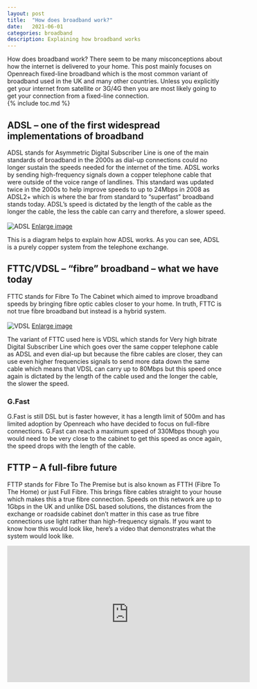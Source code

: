 ```yaml
---
layout: post
title:  "How does broadband work?"
date:   2021-06-01
categories: broadband
description: Explaining how broadband works
---
```

How does broadband work?
There seem to be many misconceptions about how the internet is delivered to your home. This post mainly focuses on Openreach fixed-line broadband which is the most common variant of broadband used in the UK and many other countries. Unless you explicitly get your internet from satellite or 3G/4G then you are most likely going to get your connection from a fixed-line connection. <br>
{% include toc.md %}


## ADSL – one of the first widespread implementations of broadband
ADSL stands for Asymmetric Digital Subscriber Line is one of the main standards of broadband in the 2000s as dial-up connections could no longer sustain the speeds needed for the internet of the time. ADSL works by sending high-frequency signals down a copper telephone cable that were outside of the voice range of landlines. This standard was updated twice in the 2000s to help improve speeds to up to 24Mbps in 2008 as ADSL2+ which is where the bar from standard to “superfast” broadband stands today. ADSL’s speed is dictated by the length of the cable as the longer the cable, the less the cable can carry and therefore, a slower speed. <br>
<br>
![ADSL]({{site.github.url}}/assets/img/ADSL.png)
[Enlarge image](https://ghbbp.digital/assets/img/ADSL.png)

This is a diagram helps to explain how ADSL works. As you can see, ADSL is a purely copper system from the telephone exchange. 

## FTTC/VDSL – “fibre” broadband – what we have today
FTTC stands for Fibre To The Cabinet which aimed to improve broadband speeds by bringing fibre optic cables closer to your home. In truth, FTTC is not true fibre broadband but instead is a hybrid system. <br>
<br>
![VDSL]({{site.github.url}}/assets/img/VDSL.png)
[Enlarge image](https://ghbbp.digital/assets/img/VDSL.png)

The variant of FTTC used here is VDSL which stands for Very high bitrate Digital Subscriber Line which goes over the same copper telephone cable as ADSL and even dial-up but because the fibre cables are closer, they can use even higher frequencies signals to send more data down the same cable which means that VDSL can carry up to 80Mbps but this speed once again is dictated by the length of the cable used and the longer the cable, the slower the speed. 
### G.Fast 
G.Fast is still DSL but is faster however, it has a length limit of 500m and has limited adoption by Openreach who have decided to focus on full-fibre connections. G.Fast can reach a maximum speed of 330Mbps though you would need to be very close to the cabinet to get this speed as once again, the speed drops with the length of the cable.

## FTTP – A full-fibre future
FTTP stands for Fibre To The Premise but is also known as FTTH (Fibre To The Home) or just Full Fibre. This brings fibre cables straight to your house which makes this a true fibre connection. Speeds on this network are up to 1Gbps in the UK and unlike DSL based solutions, the distances from the exchange or roadside cabinet don’t matter in this case as true fibre connections use light rather than high-frequency signals. If you want to know how this would look like, here’s a video that demonstrates what the system would look like.
<iframe width="560" height="315" src="https://www.youtube-nocookie.com/embed/1-6LKAPlEyk" title="YouTube video player" frameborder="0" allow="accelerometer; autoplay; clipboard-write; encrypted-media; gyroscope; picture-in-picture" allowfullscreen></iframe>
